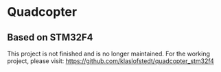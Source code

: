 # Quadcopter
## Based on STM32F4
This project is not finished and is no longer maintained. For the working project, please visit: https://github.com/klaslofstedt/quadcopter_stm32f4
